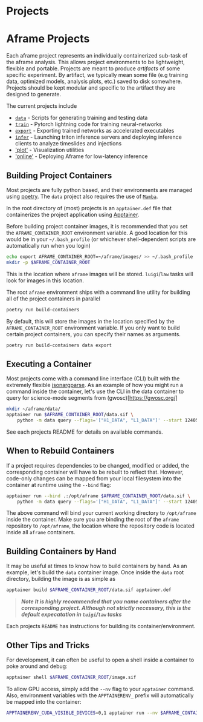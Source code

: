 Projects
========
# Aframe Projects
Each aframe project represents an individually containerized sub-task of the aframe analysis. This allows project environments
to be lightweight, flexible and portable. Projects are meant to produce _artifacts_ of some specific experiment. By artifact, we typically mean some file (e.g training data, optimized models, analysis plots, etc.) saved to disk somewhere. Projects should be kept modular and specific to the artifact they are designed to generate.

The current projects include
- [`data`](./projects/data.md) - Scripts for generating training and testing data
- [`train`](./projects/train.md) - Pytorch lightning code for training neural-networks
- [`export`](./projects/export.md) - Exporting trained networks as accelerated executables
- [`infer`](./projects/infer.md) - Launching triton inference servers and deploying inference clients to analyze timeslides and injections
- ['plot'](./projects/plots.md) - Visualization utilities
- ['online'](./projects/online.md) - Deploying Aframe for low-latency inference

## Building Project Containers
Most projects are fully python based, and their environments are managed using [poetry](https://python-poetry.org/).
The `data` project also requires the use of [`Mamba`](https://mamba.readthedocs.io/en/latest/).

In the root directory of (most) projects is an `apptainer.def` file that containerizes 
the project application using [Apptainer](https://apptainer.org/docs/user/latest/).

Before building project container images, it is recommended that you set the `AFRAME_CONTAINER_ROOT` environment variable.
A good location for this would be in your `~/.bash_profile` (or whichever shell-dependent scripts are automatically run when you login)

```bash
echo export AFRAME_CONTAINER_ROOT=~/aframe/images/ >> ~/.bash_profile
mkdir -p $AFRAME_CONTAINER_ROOT
```

This is the location where `aframe` images will be stored. `luigi`/`law` tasks will look for images in this location.

The root `aframe` environment ships with a command line utility for building all of the project containers in parallel

```bash
poetry run build-containers
```
By default, this will store the images in the location specified by the `AFRAME_CONTAINER_ROOT` environment variable.
If you only want to build certain project containers, you can specify their names as arguments.

```bash
poetry run build-containers data export 
```

## Executing a Container
Most projects come with a command line interface (CLI) built with the extremely flexible [jsonargparse](https://jsonargparse.readthedocs.io/en/stable/). As an example of how you might run a command inside the container, let's use the CLI in the data container to query for science-mode segments from (gwosc)[https://gwosc.org/]

```bash
mkdir ~/aframe/data/
apptainer run $AFRAME_CONTAINER_ROOT/data.sif \
    python -m data query --flags='["H1_DATA", "L1_DATA"]' --start 1240579783 --end 1241443783 --output_file ~/aframe/data/segments.txt
```

See each projects README for details on available commands.

## When to Rebuild Containers
If a project requires dependencies to be changed, modified or added, the corresponding container will have to be rebuilt to reflect that. 
However, code-only changes can be mapped from your local filesystem into the container at runtime using the `--bind` flag:

```bash
apptainer run --bind .:/opt/aframe $AFRAME_CONTAINER_ROOT/data.sif \
    python -m data query --flags='["H1_DATA", "L1_DATA"]' --start 1240579783 --end 1241443783 --output_file ~/aframe/data/segments.txt
```

The above command will bind your current working directory to `/opt/aframe` inside the container.
Make sure you are binding the root of the `aframe` repository to `/opt/aframe`, the location where the repository code is located inside all `aframe` containers. 


## Building Containers by Hand
It may be useful at times to know how to build containers by hand. 
As an example, let's build the `data` container image. Once inside the `data` root directory, building the image is as simple as 

```bash
apptainer build $AFRAME_CONTAINER_ROOT/data.sif apptainer.def
```

> **_Note It is highly recommended that you name containers after the corresponding project. Although not strictly necessary, this is the default expecatation in `luigi`/`law` tasks_**

Each projects `README` has instructions for building its container/environment.


## Other Tips and Tricks
For development, it can often be useful to open a shell inside a container to poke around and debug: 

```bash
apptainer shell $AFRAME_CONTAINER_ROOT/image.sif
```

To allow GPU access, simply add the `--nv` flag to your `apptainer` command. Also, environment variables with the `APPTAINERENV_` prefix
will automatically be mapped into the container:

```bash
APPTAINERENV_CUDA_VISIBLE_DEVICES=0,1 apptainer run --nv $AFRAME_CONTAINER_ROOT/train.sif ...
```

